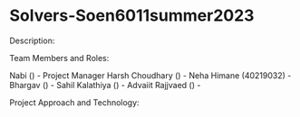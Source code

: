 # Solvers-Soen6011summer2023

Description:

Team Members and Roles:

Nabi () - Project Manager
Harsh Choudhary () - 
Neha Himane (40219032) -
Bhargav () -
Sahil Kalathiya () - 
Advaiit Rajjvaed () -

Project Approach and Technology:


